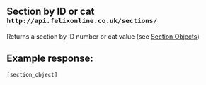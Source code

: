 <div class="page-header">
    <h2>Section by ID or cat <small><code>http://api.felixonline.co.uk/sections/<id-or-cat></code></small></h2>
</div>

Returns a section by ID number or cat value (see [Section Objects](#section))

## Example response:
    [section_object]

